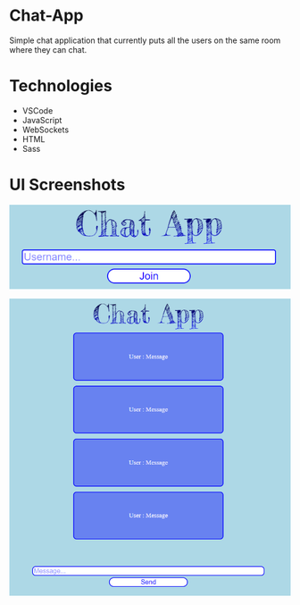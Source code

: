 # Chat-App

Simple chat application that currently puts all the users on the same room where they can chat.

# Technologies

  - VSCode
  - JavaScript
  - WebSockets
  - HTML
  - Sass
  
# UI Screenshots

<p align="center">
  <img src="screenshots/Screenshot_1.png"/>
</p>

<p align="center">
  <img src="screenshots/Screenshot_2.png"/>
</p>
